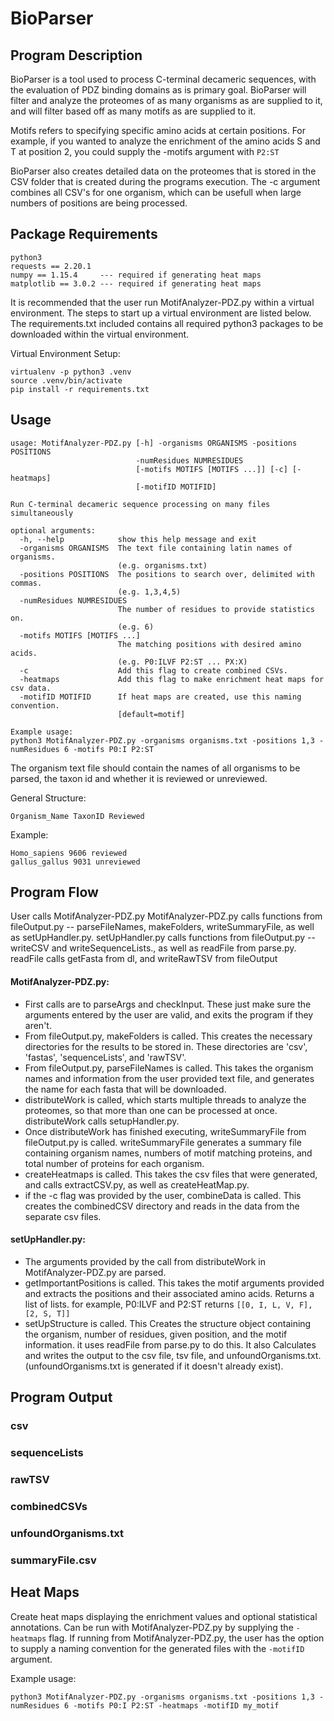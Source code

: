 # BioParser
## Program Description
BioParser is a tool used to process C-terminal decameric sequences, with the evaluation of PDZ binding domains as is primary goal. BioParser will filter and analyze the proteomes of as many organisms as are supplied to it, and will filter based off as many motifs as are supplied to it.

Motifs refers to specifying specific amino acids at certain positions. For example, if you wanted to analyze the enrichment of the amino acids S and T at position 2, you could supply the -motifs argument with ``` P2:ST ```

BioParser also creates detailed data on the proteomes that is stored in the CSV folder that is created during the programs execution. The -c argument combines all CSV's for one organism, which can be usefull when large numbers of positions are being processed.

## Package Requirements
```
python3
requests == 2.20.1
numpy == 1.15.4     --- required if generating heat maps
matplotlib == 3.0.2 --- required if generating heat maps
```

It is recommended that the user run MotifAnalyzer-PDZ.py within a virtual environment. 
The steps to start up a virtual environment are listed below. The requirements.txt included
contains all required python3 packages to be downloaded within the virtual environment.

Virtual Environment Setup:
```
virtualenv -p python3 .venv
source .venv/bin/activate
pip install -r requirements.txt
```

## Usage
```
usage: MotifAnalyzer-PDZ.py [-h] -organisms ORGANISMS -positions POSITIONS
                            -numResidues NUMRESIDUES
                            [-motifs MOTIFS [MOTIFS ...]] [-c] [-heatmaps]
                            [-motifID MOTIFID]

Run C-terminal decameric sequence processing on many files simultaneously

optional arguments:
  -h, --help            show this help message and exit
  -organisms ORGANISMS  The text file containing latin names of organisms.
                        (e.g. organisms.txt)
  -positions POSITIONS  The positions to search over, delimited with commas.
                        (e.g. 1,3,4,5)
  -numResidues NUMRESIDUES
                        The number of residues to provide statistics on.
                        (e.g. 6)
  -motifs MOTIFS [MOTIFS ...]
                        The matching positions with desired amino acids. 
                        (e.g. P0:ILVF P2:ST ... PX:X)
  -c                    Add this flag to create combined CSVs.
  -heatmaps             Add this flag to make enrichment heat maps for csv data.
  -motifID MOTIFID      If heat maps are created, use this naming convention.
                        [default=motif]
```

```
Example usage:
python3 MotifAnalyzer-PDZ.py -organisms organisms.txt -positions 1,3 -numResidues 6 -motifs P0:I P2:ST
```

The organism text file should contain the names of all organisms to be parsed, the taxon id and whether it is reviewed or unreviewed.

General Structure:
```
Organism_Name TaxonID Reviewed
```

Example:
```
Homo_sapiens 9606 reviewed
gallus_gallus 9031 unreviewed
```

## Program Flow
User calls MotifAnalyzer-PDZ.py
MotifAnalyzer-PDZ.py calls functions from fileOutput.py -- parseFileNames, makeFolders, writeSummaryFile, as well as setUpHandler.py.
setUpHandler.py calls functions from fileOutput.py -- writeCSV and writeSequenceLists., as well as readFile from parse.py.
readFile calls getFasta from dl, and writeRawTSV from fileOutput
#### MotifAnalyzer-PDZ.py:

  - First calls are to parseArgs and checkInput. These just make sure the arguments entered by the user are valid, and exits the program if they aren't.
  - From fileOutput.py, makeFolders is called. This creates the necessary directories for the results to be stored in. These directories are 'csv', 'fastas', 'sequenceLists', and 'rawTSV'.
  - From fileOutput.py, parseFileNames is called. This takes the organism names and information from the user provided text file, and generates the name for each fasta that will be downloaded.
  - distributeWork is called, which starts multiple threads to analyze the proteomes, so that more than one can be processed at once. distributeWork calls setupHandler.py.
  - Once distributeWork has finished executing, writeSummaryFile from fileOutput.py is called. writeSummaryFile generates a summary file containing organism names, numbers of motif matching proteins, and total number of proteins for each organism.
  - createHeatmaps is called. This takes the csv files that were generated, and calls extractCSV.py, as well as createHeatMap.py.
  - if the -c flag was provided by the user, combineData is called. This creates the combinedCSV directory and reads in the data from the separate csv files.

#### setUpHandler.py:

  - The arguments provided by the call from distributeWork in MotifAnalyzer-PDZ.py are parsed.
  - getImportantPositions is called. This takes the motif arguments provided and extracts the positions and their associated amino acids. Returns a list of lists. for example, P0:ILVF and P2:ST returns ```[[0, I, L, V, F], [2, S, T]]```
  - setUpStructure is called. This Creates the structure object containing the organism, number of residues, given position, and the motif information. it uses readFile from parse.py to do this. It also Calculates and writes the output to the csv file, tsv file, and unfoundOrganisms.txt. (unfoundOrganisms.txt is generated if it doesn't already exist).


## Program Output

### csv


### sequenceLists


### rawTSV


### combinedCSVs


### unfoundOrganisms.txt


### summaryFile.csv


## Heat Maps
Create heat maps displaying the enrichment values and optional statistical annotations.
Can be run with MotifAnalyzer-PDZ.py by supplying the `-heatmaps` flag.
If running from MotifAnalyzer-PDZ.py, the user has the option to supply a naming convention 
for the generated files with the `-motifID` argument.

Example usage:
```
python3 MotifAnalyzer-PDZ.py -organisms organisms.txt -positions 1,3 -numResidues 6 -motifs P0:I P2:ST -heatmaps -motifID my_motif
```

